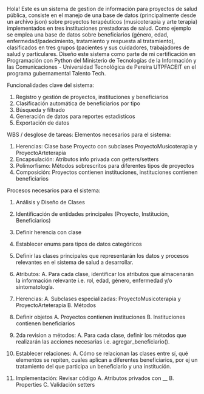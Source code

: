 Hola! Este es un sistema de gestion de información para proyectos de salud pública, consiste en el manejo de una base de datos (principalmente desde un archivo json) sobre proyectos terapéuticos (musicoterapia y arte terapia) implementados en tres instituciones prestadoras de salud. Como ejemplo se emplea una base de datos sobre beneficiarios (género, edad, enfermedad/padecimiento, tratamiento y respuesta al tratamiento), clasificados en tres grupos (pacientes y sus cuidadores, trabajadores de salud y particulares. Diseño este sistema como parte de mi certificación en Programación con Python del Ministerio de Tecnologías de la Información y las Comunicaciones - Universidad Tecnológica de Pereira UTPFACEIT en el programa gubernamental Talento Tech.

Funcionalidades clave del sistema:
1. Registro y gestión de proyectos, instituciones y beneficiarios
2. Clasificación automática de beneficiarios por tipo
3. Búsqueda y filtrado
4. Generación de datos para reportes estadísticos
5. Exportación de datos
   
WBS / desglose de tareas:
Elementos necesarios para el sistema:
1. Herencias: Clase base Proyecto con subclases ProyectoMusicoterapia y ProyectoArteterapia
2. Encapsulación: Atributos info privada con getters/setters
3. Polimorfismo: Métodos sobrescritos para diferentes tipos de proyectos
4. Composición: Proyectos contienen instituciones, instituciones contienen beneficiarios
   
Procesos necesarios para el sistema:
1. Análisis y Diseño de Clases
2. Identificación de entidades principales (Proyecto, Institución, Beneficiarios)
3. Definir herencia con clase
4. Establecer enums para tipos de datos categóricos
5. Definir las clases principales que representarán los datos y procesos relevantes en el sistema de salud a desarrollar.
   
2. Atributos:
A. Para cada clase, identificar los atributos que almacenarán la información relevante
i.e. rol, edad, género, enfermedad y/o sintomatología.

4. Herencias:
A. Subclases especializadas: ProyectoMusicoterapia y ProyectoArteterapia
B. Métodos

5. Definir objetos
A. Proyectos contienen instituciones
B. Instituciones contienen beneficiarios

6. 2da revision a métodos:
A. Para cada clase, definir los métodos que realizarán las acciones necesarias i.e. agregar_beneficiario().

8. Establecer relaciones:
A. Cómo se relacionan las clases entre sí, qué elementos se repiten, cuales aplican a diferentes beneficiarios, por ej un tratamiento del que participa un beneficiario y una institución.

9. Implementación: Revisar código
A. Atributos privados con __
B. Properties
C. Validación setters
